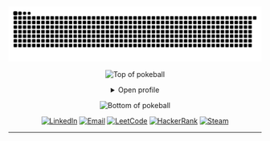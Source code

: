 <p align = "center">
	<img src = "https://github.com/7oSkaaa/7oSkaaa/blob/output/github-contribution-grid-snake.svg?" alt = "Snake Game"/>
</p>

<div align="center">


![Top of pokeball](https://user-images.githubusercontent.com/44261381/209363264-ac854d3c-2cc2-44c4-928e-8a08d1013f46.png)

<details>
<summary>Open profile</summary>

<br>
<div>
  <div align=center>
      <img height="200" alt="Avatar photo of KK10" src="https://github.com/10kartik/10kartik/assets/99239411/21742f3f-d9a7-4a53-8530-7d20d51e03a9" alt="Avatar photo of KK10">
  </div>
  <div align=center>
      <a href="https://git.io/typing-svg"><img src="https://readme-typing-svg.demolab.com/?font=VT323&size=35&duration=3500&pause=300&color=6A0572&center=true&vCenter=true&width=500&lines=Hey%2C+I+am+Tomas;Welcome+to+My+GitHub+Profile;" alt="Typing SVG" /></a>
  </div>
</div>

<details>
<summary>About me</summary>

[//]: # (You must have a lf before the markdown element when inside a block for it to work: https://stackoverflow.com/questions/29368902/how-can-i-wrap-my-markdown-in-an-html-div)

<div align="left">

```js
/**
 * Represents me.
 *
 * @constructor
 * @param {string} location - Tandil, Argentina.
 * @param {string} languagues - native Spanish, English.
 * @param {string} jobTitle - Studient and freelancer.
 * @param {string} specialization - Objects and data bases.
 * @param {string} interests - AI, video games.
 * @param {string} hobbies - Reading, gaming and biking.
 * @param {string} education - TUDAI "Tecnico universitario en desarrollo de aplicaciones informaticas" at UNICEN university, still on course.
 * @param {string} approachable - Yes, i´m exited about work on videogames or objects in general.
 * @param {string} stength - Fast learning.

@returns {Object} Tomas.
 */
```

</div>

</details>

<details>
<summary>Tools</summary>
<div>
  <p style="display: inline-block;" align="center">
    <kbd>
      <kbd>Programming Languages</kbd>
      <br>
      <br>
      <img width="30px" src="https://github.com/tandpfun/skill-icons/blob/65dea6c4eaca7da319e552c09f4cf5a9a8dab2c8/icons/MySQL-Light.svg" alt="Mysql" title="Mysql"/> 
      <img width="30px" src="https://github.com/tandpfun/skill-icons/blob/65dea6c4eaca7da319e552c09f4cf5a9a8dab2c8/icons/HTML.svg" alt="css" title="css"/> 
      <img width="30px" src="https://cdn.jsdelivr.net/gh/devicons/devicon/icons/javascript/javascript-original.svg" alt="js" title="Javascript"/> 
      <img width="30px" src="https://cdn.jsdelivr.net/gh/devicons/devicon/icons/html5/html5-original.svg" alt="html" title="HTML"/> 
      <img width="30px" src="https://github.com/tandpfun/skill-icons/blob/65dea6c4eaca7da319e552c09f4cf5a9a8dab2c8/icons/Java-Light.svg" alt="java" title="java"/> 
    </kbd>
    <kbd>
      <kbd>Tools</kbd>
      <br>
      <br>
       <img width="30px" src="https://github.com/tandpfun/skill-icons/blob/65dea6c4eaca7da319e552c09f4cf5a9a8dab2c8/icons/Github-Light.svg"  alt="gitHub" title="gitHub"/>
      <img width="30px" src="https://cdn.jsdelivr.net/gh/devicons/devicon/icons/vscode/vscode-original.svg"  alt="VSCode" title="VS Code"/>
      <img width="30" src="https://user-images.githubusercontent.com/25181517/192109061-e138ca71-337c-4019-8d42-4792fdaa7128.png" alt="Postman" title="Postman"/>
  </p>
</div>
</details>

<details>
<summary>What can I do for you?</summary>
<table style="border: none">
  <tr>
  <td width="50%" valign="top">

[//]: # (Fighting against markdown and blocks isn't easy, indentation is catastrophic)

## Let's Work on Your Project Together!

If you have any questions about web development, writing mistake-free documentation or AI, feel free to <a href="mailto:kkapgate5@gmail.com">contact me by email</a>, I won't bite, I promise.

  </td>
  <td width="50%" valign="top">

## It's not perfect, isn't it?

**<img alt="Feedback" src="https://img.shields.io/badge/Ask%20me-anything-1abc9c.svg">**

<blockquote>“I think it’s very important to have a feedback loop, where you’re constantly thinking about what you’ve done and how you could be doing it better.”
<br><strong>– Elon Musk</strong></blockquote>

  </td>
  </tr>
</table>
</details>

</details>

![Bottom of pokeball](https://user-images.githubusercontent.com/44261381/209363271-905d2a5e-8a18-44c0-a450-45dddd4d5036.png)

</div>

<div align=center>
 <a href="https://www.linkedin.com/in/kartikkapgate/" target="_blank"><img src="https://img.shields.io/static/v1?style=for-the-badge&message=LinkedIn&color=0A66C2&logo=LinkedIn&logoColor=FFFFFF&label=" alt="LinkedIn" /></a>
<a href="mailto:kkapagte5@gmail.com?subject=Hi%20Kartik%20,%20nice%20to%20meet%20you!" target="_blank"><img alt="Email" src="https://img.shields.io/static/v1?style=for-the-badge&message=Gmail&color=EA4335&logo=Gmail&logoColor=FFFFFF&label=" /></a>
<a href="https://leetcode.com/kk10-/" target="_blank"><img width="100px" src="https://upload.wikimedia.org/wikipedia/commons/thumb/0/0a/LeetCode_Logo_black_with_text.svg/2560px-LeetCode_Logo_black_with_text.svg.png" alt="LeetCode" /></a>
<a href="https://www.hackerrank.com/profile/kartik_kapgate" target="_blank"><img width="100px" src="https://user-images.githubusercontent.com/1194257/65596422-1cef2080-df97-11e9-9abb-a225204d1805.png" alt="HackerRank" /></a>
<a href="https://steamcommunity.com/id/kk10-/" target="_blank"><img width="110px" alt="Steam" src="https://e7.pngegg.com/pngimages/768/845/png-clipart-brand-logo-product-design-font-steam-text-logo.png" /></a>
</div>

------

